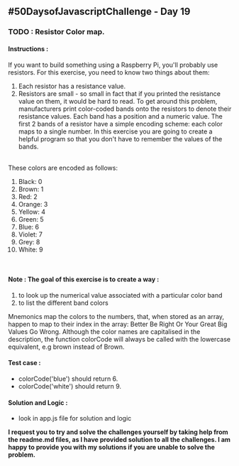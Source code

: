 <h2>#50DaysofJavascriptChallenge - Day 19</h2>

<h3><strong>TODO : </strong> Resistor Color map.</h3>

<h4><strong>Instructions : </strong></h4>
<p> If you want to build something using a Raspberry Pi, you'll probably use resistors. For this exercise, you need
    to know two things about them: <br>
<ol>
    <li>Each resistor has a resistance value.</li>
    <li>Resistors are small - so small in fact that if you printed the resistance value on them, it would be
        hard to read. To get around this problem, manufacturers print color-coded bands onto the resistors to denote
        their resistance values. Each band has a position and a numeric value.
        The first 2 bands of a resistor have a simple encoding scheme: each color maps to a single number.
        In this exercise you are going to create a helpful program so that you don't have to remember the values of the
        bands.
    </li>
</ol>
<br>
These colors are encoded as follows: <br>
<ol>
    <li>Black: 0</li>
    <li>Brown: 1</li>
    <li>Red: 2</li>
    <li>Orange: 3</li>
    <li>Yellow: 4</li>
    <li>Green: 5</li>
    <li>Blue: 6</li>
    <li>Violet: 7</li>
    <li>Grey: 8</li>
    <li>White: 9</li>
</ol>
<br>

<h4><strong>Note : </strong> The goal of this exercise is to create a way : </h4>
<ol>
    <li>to look up the numerical value associated with a particular color band</li>
    <li>to list the different band colors</li>
</ol>
Mnemonics map the colors to the numbers, that, when stored as an array, happen to map to their index in the
array: Better Be Right Or Your Great Big Values Go Wrong.
Although the color names are capitalised in the description, the function colorCode will always be called with the
lowercase equivalent, e.g brown instead of Brown.
</p>

<h4><strong>Test case : </strong></h4>
<ul>
    <li>colorCode('blue') should return 6.</li>
    <li>colorCode('white') should return 9.</li>
</ul>

<h4><strong>Solution and Logic : </strong></h4>
<ul>
    <li>look in app.js file for solution and logic</li>
</ul>

<strong>
    <p>I request you to try and solve the challenges yourself by taking help from the readme.md files, as I have
        provided solution to all the challenges. I am happy to provide you with my solutions if you are unable to solve
        the problem.</p>
</strong>